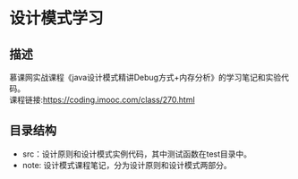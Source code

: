 # 设计模式学习
## 描述
慕课网实战课程《java设计模式精讲Debug方式+内存分析》的学习笔记和实验代码。<br>
课程链接:https://coding.imooc.com/class/270.html
## 目录结构
- src：设计原则和设计模式实例代码，其中测试函数在test目录中。
- note: 设计模式课程笔记，分为设计原则和设计模式两部分。 
